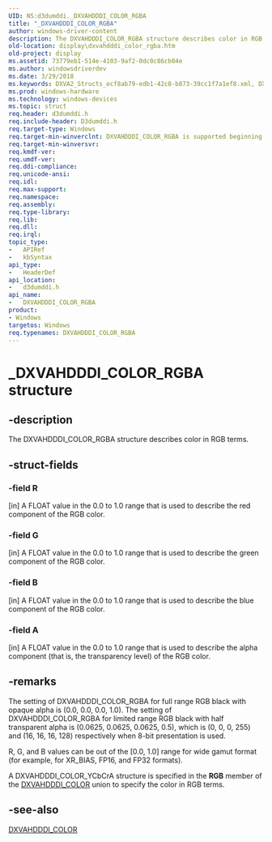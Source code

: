 ```yaml
---
UID: NS:d3dumddi._DXVAHDDDI_COLOR_RGBA
title: "_DXVAHDDDI_COLOR_RGBA"
author: windows-driver-content
description: The DXVAHDDDI_COLOR_RGBA structure describes color in RGB terms.
old-location: display\dxvahdddi_color_rgba.htm
old-project: display
ms.assetid: 73779eb1-514e-4103-9af2-0dc0c86cb04e
ms.author: windowsdriverdev
ms.date: 3/29/2018
ms.keywords: DXVA2_Structs_ecf8ab79-edb1-42c8-b873-39cc1f7a1ef8.xml, DXVAHDDDI_COLOR_RGBA, DXVAHDDDI_COLOR_RGBA structure [Display Devices], _DXVAHDDDI_COLOR_RGBA, d3dumddi/DXVAHDDDI_COLOR_RGBA, display.dxvahdddi_color_rgba
ms.prod: windows-hardware
ms.technology: windows-devices
ms.topic: struct
req.header: d3dumddi.h
req.include-header: D3dumddi.h
req.target-type: Windows
req.target-min-winverclnt: DXVAHDDDI_COLOR_RGBA is supported beginning with the Windows 7 operating system.
req.target-min-winversvr: 
req.kmdf-ver: 
req.umdf-ver: 
req.ddi-compliance: 
req.unicode-ansi: 
req.idl: 
req.max-support: 
req.namespace: 
req.assembly: 
req.type-library: 
req.lib: 
req.dll: 
req.irql: 
topic_type:
-	APIRef
-	kbSyntax
api_type:
-	HeaderDef
api_location:
-	d3dumddi.h
api_name:
-	DXVAHDDDI_COLOR_RGBA
product:
- Windows
targetos: Windows
req.typenames: DXVAHDDDI_COLOR_RGBA
---
```


# _DXVAHDDDI_COLOR_RGBA structure


## -description


The DXVAHDDDI_COLOR_RGBA structure describes color in RGB terms.  


## -struct-fields




### -field R

[in] A FLOAT value in the 0.0 to 1.0 range that is used to describe the red component of the RGB color. 


### -field G

[in] A FLOAT value in the 0.0 to 1.0 range that is used to describe the green component of the RGB color.


### -field B

[in] A FLOAT value in the 0.0 to 1.0 range that is used to describe the blue component of the RGB color.


### -field A

[in] A FLOAT value in the 0.0 to 1.0 range that is used to describe the alpha component (that is, the transparency level) of the RGB color.


## -remarks



The setting of DXVAHDDDI_COLOR_RGBA for full range RGB black with opaque alpha is (0.0, 0.0, 0.0, 1.0). The setting of DXVAHDDDI_COLOR_RGBA for limited range RGB black with half transparent alpha is (0.0625, 0.0625, 0.0625, 0.5), which is (0, 0, 0, 255) and (16, 16, 16, 128) respectively when 8-bit presentation is used.

R, G, and B values can be out of the [0.0, 1.0] range for wide gamut format (for example, for XR_BIAS, FP16, and FP32 formats).

A DXVAHDDDI_COLOR_YCbCrA structure is specified in the <b>RGB</b> member of the <a href="https://msdn.microsoft.com/library/windows/hardware/ff563025">DXVAHDDDI_COLOR</a> union to specify the color in RGB terms.




## -see-also




<a href="https://msdn.microsoft.com/library/windows/hardware/ff563025">DXVAHDDDI_COLOR</a>
 

 

